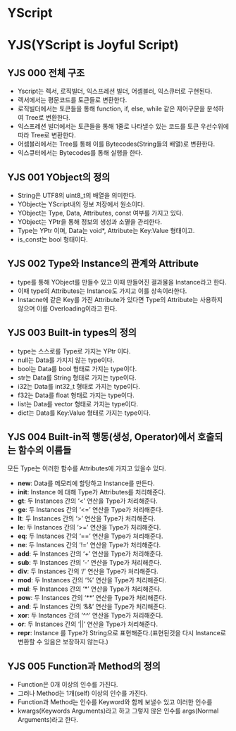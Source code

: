 # YScript

# YJS(YScript is Joyful Script)
## YJS 000 전체 구조
+ Yscript는 렉서, 로직빌더, 익스프레션 빌더, 어셈블러, 익스큐터로 구현된다.
+ 렉서에서는 평문코드를 토큰들로 변환한다.
+ 로직빌더에서는 토큰들을 통해 function, if, else, while 같은 제어구문을 분석하여 Tree로 변환한다.
+ 익스프레션 빌더에서는 토큰들을 통해 1줄로 나타낼수 있는 코드를 토큰 우선수위에 따라 Tree로 변환한다.
+ 어셈블러에서는 Tree를 통해 이를 Bytecodes(String들의 배열)로 변환한다.
+ 익스큐터에서는 Bytecodes를 통해 실행을 한다.
## YJS 001 YObject의 정의
+ String은 UTF8의 uint8_t의 배열을 의미한다.
+ YObject는 YScript내의 정보 저장에서 원소이다.
+ YObject는 Type, Data, Attributes, const 여부를 가지고 있다.
+ YObject는 YPtr을 통해 정보의 생성과 소멸을 관리한다.
+ Type는 YPtr 이며, Data는 void*, Attribute는 Key<String>:Value<YPtr> 형태이고.
+ is_const는 bool 형태이다.
## YJS 002 Type와 Instance의 관계와 Attribute
+ type를 통해 YObject를 만들수 있고 이때 만들어진 결과물을 Instance라고 한다.
+ 이때 type의 Attributes는 Instance도 가지고 이를 상속이라한다.
+ Instacne에 같은 Key를 가진 Attribute가 있다면 Type의 Attribute는 사용하지 않으며 이를 Overloading이라고 한다.
## YJS 003 Built-in types의 정의
+ type는 스스로를 Type로 가지는 YPtr 이다.
+ null는 Data를 가지지 않는 type이다.
+ bool는 Data를 bool 형태로 가지는 type이다.
+ str는 Data를 String 형태로 가지는 type이다.
+ i32는 Data를 int32_t 형태로 가지는 type이다.
+ f32는 Data를 float 형태로 가지는 type이다.
+ list는 Data를 vector<YPtr> 형태로 가지는 type이다.
+ dict는 Data를 Key<YPtr>:Value<YPtr> 형태로 가지는 type이다.
## YJS 004 Built-in적 행동(생성, Operator)에서 호출되는 함수의 이름들
모든 Type는 이러한 함수를 Attributes에 가지고 있을수 있다.
+ __new__: Data를 메모리에 할당하고 Instance를 만든다.
+ __init__:  Instance 에 대해 Type가 Attributes를 처리해준다.
+ __gt__: 두 Instances 간의 ‘<’ 연산을 Type가 처리해준다.
+ __ge__: 두 Instances 간의 ‘<=’ 연산을 Type가 처리해준다.
+ __lt__: 두 Instances 간의 ‘>’ 연산을 Type가 처리해준다.
+ __le__: 두 Instances 간의 ‘>=’ 연산을 Type가 처리해준다.
+ __eq__: 두 Instances 간의 ‘==’ 연산을 Type가 처리해준다.
+ __ne__: 두 Instances 간의 ‘!=’ 연산을 Type가 처리해준다.
+ __add__: 두 Instances 간의 ‘+’ 연산을 Type가 처리해준다.
+ __sub__: 두 Instances 간의 ‘-’ 연산을 Type가 처리해준다.
+ __div__: 두 Instances 간의 ‘/’ 연산을 Type가 처리해준다.
+ __mod__: 두 Instances 간의 ‘%’ 연산을 Type가 처리해준다.
+ __mul__: 두 Instances 간의 ‘*’ 연산을 Type가 처리해준다.
+ __pow__: 두 Instances 간의 ‘**’ 연산을 Type가 처리해준다.
+ __and__: 두 Instances 간의 ‘&&’ 연산을 Type가 처리해준다.
+ __xor__: 두 Instances 간의 ‘^^’ 연산을 Type가 처리해준다.
+ __or__: 두 Instances 간의 ‘||’ 연산을 Type가 처리해준다.
+ __repr__: Instance 를 Type가 String으로 표현해준다.(표현된것을 다시 Instance로 변환할 수 있음은 보장하지 않는다.)
## YJS 005 Function과 Method의 정의
+ Function은 0개 이상의 인수를 가진다.
+ 그러나 Method는 1개(self<YPtr>) 이상의 인수를 가진다.
+ Function과 Method는 인수를 Keyword<String>와 함께 보낼수 있고 이러한 인수를
+ kwargs(Keywords Arguments)라고 하고 그렇지 않은 인수를 args(Normal Arguments)라고 한다.
